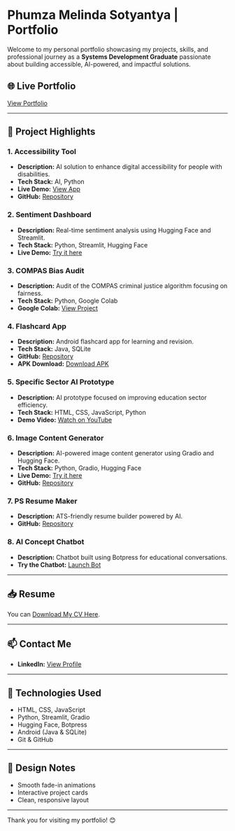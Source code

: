 # Phumza Melinda Sotyantya | Portfolio

Welcome to my personal portfolio showcasing my projects, skills, and professional journey as a **Systems Development Graduate** passionate about building accessible, AI-powered, and impactful solutions.

## 🌐 Live Portfolio
[View Portfolio](https://melinda-ps.github.io/phumza-portfolio/index.html)

---

## 📂 Project Highlights

### 1. Accessibility Tool
- **Description:** AI solution to enhance digital accessibility for people with disabilities.
- **Tech Stack:** AI, Python
- **Live Demo:** [View App](https://ai-accessebility-project-34.vercel.app/)
- **GitHub:** [Repository](https://github.com/Lisekho3/ai-accessebility-project-34)

### 2. Sentiment Dashboard
- **Description:** Real-time sentiment analysis using Hugging Face and Streamlit.
- **Tech Stack:** Python, Streamlit, Hugging Face
- **Live Demo:** [Try it here](https://czk4haum5pvgxruigazj7r.streamlit.app/)

### 3. COMPAS Bias Audit
- **Description:** Audit of the COMPAS criminal justice algorithm focusing on fairness.
- **Tech Stack:** Python, Google Colab
- **Google Colab:** [View Project](https://colab.research.google.com/drive/12kavZcnyFfFzFpaqmHIxGu-XEzRWDc-d?usp=sharing)

### 4. Flashcard App
- **Description:** Android flashcard app for learning and revision.
- **Tech Stack:** Java, SQLite
- **GitHub:** [Repository](https://github.com/Melinda-PS/FlashcardApp-BostonCity-SummativeProject)
- **APK Download:** [Download APK](https://github.com/Melinda-PS/FlashcardApp-BostonCity-SummativeProject/blob/main/app-debug.apk?raw=true)

### 5. Specific Sector AI Prototype
- **Description:** AI prototype focused on improving education sector efficiency.
- **Tech Stack:** HTML, CSS, JavaScript, Python
- **Demo Video:** [Watch on YouTube](https://youtu.be/HfF3JSBga3k)

### 6. Image Content Generator
- **Description:** AI-powered image content generator using Gradio and Hugging Face.
- **Tech Stack:** Python, Gradio, Hugging Face
- **Live Demo:** [Try it here](https://huggingface.co/spaces/leo11000/content)
- **GitHub:** [Repository](https://github.com/leo11000/content)

### 7. PS Resume Maker
- **Description:** ATS-friendly resume builder powered by AI.
- **GitHub:** [Repository](https://github.com/Melinda-PS/career-resume-forge)

### 8. AI Concept Chatbot
- **Description:** Chatbot built using Botpress for educational conversations.
- **Try the Chatbot:** [Launch Bot](https://cdn.botpress.cloud/webchat/v3.0/shareable.html?configUrl=https://files.bpcontent.cloud/2025/05/17/03/20250517031541-XWVYDKY6.json)

---

## 📥 Resume
You can [Download My CV Here](https://melinda-ps.github.io/phumza-portfolio/assets/Phumza-S.pdf).

---

## 📫 Contact Me
- **LinkedIn:** [View Profile](https://za.linkedin.com/in/phumza-sotyantya-44929427a)

---

## 🚀 Technologies Used
- HTML, CSS, JavaScript
- Python, Streamlit, Gradio
- Hugging Face, Botpress
- Android (Java & SQLite)
- Git & GitHub

---

## 🎨 Design Notes
- Smooth fade-in animations
- Interactive project cards
- Clean, responsive layout
---

Thank you for visiting my portfolio! 😊
